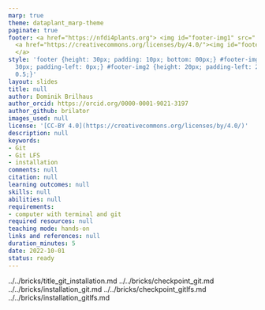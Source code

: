 ```yaml
---
marp: true
theme: dataplant_marp-theme
paginate: true
footer: <a href="https://nfdi4plants.org"> <img id="footer-img1" src="../../images/_logos/DataPLANT/DataPLANT_logo_square_bg_transparent.svg"></a>
  <a href="https://creativecommons.org/licenses/by/4.0/"><img id="footer-img2" src="../../images/_logos/CreativeCommons/by.svg">
  </a>
style: 'footer {height: 30px; padding: 10px; bottom: 00px;} #footer-img1 {height:
  30px; padding-left: 0px;} #footer-img2 {height: 20px; padding-left: 20px; opacity:
  0.5;}'
layout: slides
title: null
author: Dominik Brilhaus
author_orcid: https://orcid.org/0000-0001-9021-3197
author_github: brilator
images_used: null
license: '[CC-BY 4.0](https://creativecommons.org/licenses/by/4.0/)'
description: null
keywords:
- Git
- Git LFS
- installation
comments: null
citation: null
learning outcomes: null
skills: null
abilities: null
requirements:
- computer with terminal and git
required resources: null
teaching mode: hands-on
links and references: null
duration_minutes: 5
date: 2022-10-01
status: ready
---
```


../../bricks/title_git_installation.md
../../bricks/checkpoint_git.md
../../bricks/installation_git.md
../../bricks/checkpoint_gitlfs.md
../../bricks/installation_gitlfs.md

